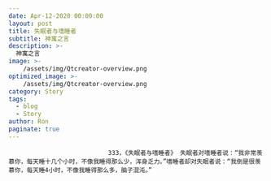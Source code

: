 ```yaml
---
date: Apr-12-2020 00:00:00
layout: post
title: 失眠者与嗜睡者
subtitle: 神寓之言
description: >-
  神寓之言
image: >-
    /assets/img/Qtcreator-overview.png
optimized_image: >-
    /assets/img/Qtcreator-overview.png
category: Story
tags:
  - blog
  - Story
author: Ron
paginate: true
---
```


							　　333，《失眠者与嗜睡者》 失眠者对嗜睡者说：“我非常羡慕你，每天睡十几个小时，不像我睡得那么少，浑身乏力。”嗜睡者却对失眠者说：“我倒是很羡慕你，每天睡4小时，不像我睡得那么多，脑子混沌。”
							
							
						